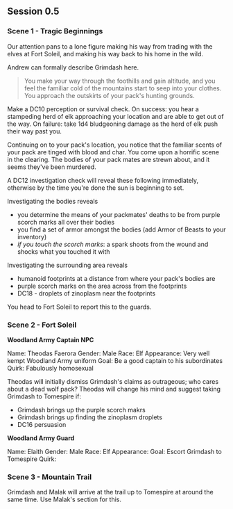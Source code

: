 ## Session 0.5

### Scene 1 - Tragic Beginnings

Our attention pans to a lone figure making his way from trading with the elves at Fort Soleil, and making his way back to his home in the wild.

Andrew can formally describe Grimdash here.

> You make your way through the foothills and gain altitude, and you feel the familiar cold of the mountains start to seep into your clothes.
> You approach the outskirts of your pack's hunting grounds.

Make a DC10 perception or survival check.
On success: you hear a stampeding herd of elk approaching your location and are able to get out of the way.
On failure: take 1d4 bludgeoning damage as the herd of elk push their way past you.

Continuing on to your pack's location, you notice that the familiar scents of your pack are tinged with blood and char.
You come upon a horrific scene in the clearing.
The bodies of your pack mates are strewn about, and it seems they've been murdered.

A DC12 investigation check will reveal these following immediately, otherwise by the time you're done the sun is beginning to set.

Investigating the bodies reveals

- you determine the means of your packmates' deaths to be from purple scorch marks all over their bodies
- you find a set of armor amongst the bodies (add Armor of Beasts to your inventory)
- _if you touch the scorch marks_: a spark shoots from the wound and shocks what you touched it with

Investigating the surrounding area reveals

- humanoid footprints at a distance from where your pack's bodies are
- purple scorch marks on the area across from the footprints
- DC18 - droplets of zinoplasm near the footprints

You head to Fort Soleil to report this to the guards.

### Scene 2 - Fort Soleil

**Woodland Army Captain NPC**

Name: Theodas Faerora
Gender: Male
Race: Elf
Appearance: Very well kempt Woodland Army uniform
Goal: Be a good captain to his subordinates
Quirk: Fabulously homosexual

Theodas will initially dismiss Grimdash's claims as outrageous; who cares about a dead wolf pack?
Theodas will change his mind and suggest taking Grimdash to Tomespire if:

- Grimdash brings up the purple scorch makrs
- Grimdash brings up finding the zinoplasm droplets
- DC16 persuasion

**Woodland Army Guard**

Name: Elaith
Gender: Male
Race: Elf
Appearance:
Goal: Escort Grimdash to Tomespire
Quirk:

### Scene 3 - Mountain Trail

Grimdash and Malak will arrive at the trail up to Tomespire at around the same time.
Use Malak's section for this.
